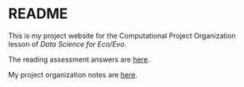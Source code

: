 # README

This is my project website for the Computational Project Organization lesson of *Data Science for Eco/Evo*.

The reading assessment answers are [here](assessments.md).

My project organization notes are [here](proj_org_notes.md).


